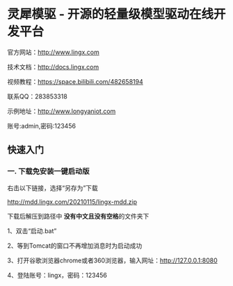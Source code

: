 # 灵犀模驱 - 开源的轻量级模型驱动在线开发平台

官方网站：http://www.lingx.com

技术文档：http://docs.lingx.com

视频教程：https://space.bilibili.com/482658194

联系QQ：283853318

示例地址：http://www.longyaniot.com

账号:admin,密码:123456

## 快速入门
### 一. 下载免安装一键启动版

右击以下链接，选择“另存为”下载

http://mdd.lingx.com/20210115/lingx-mdd.zip

下载后解压到路径中  **没有中文且没有空格**的文件夹下

1、双击“启动.bat”

2、等到Tomcat的窗口不再增加消息时为启动成功

3、打开谷歌浏览器chrome或者360浏览器，输入网址：http://127.0.0.1:8080

4、登陆账号：lingx，密码：123456